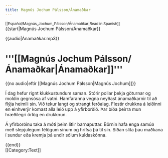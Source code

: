 ```yaml
---
title: Magnús Jochum Pálsson/Ánamaðkar
---
```


<noinclude><small>[[Español/Magnús_Jochum_Pálsson/Ánamaðkar|Read in Spanish]]</small><br/></noinclude>{{start|Magnús Jochum Pálsson/Ánamaðkar}}
<div class="book" data-translate="true" data-audio-file="Ánamaðkar.mp3">
{{audio|Ánamaðkar.mp3}}
<h1>'''[[Magnús Jochum Pálsson/Ánamaðkar|Ánamaðkar]]'''</h1>

<div class="subtitle">{{no audio|eftir [[Magnús Jochum Pálsson|Magnús Jochum]]}}</div>

Í dag hefur rignt klukkustundum saman. Stórir pollar þekja göturnar og moldin gegnsósa af vatni. Hamfaranna vegna neyðast ánamaðkarnir til að flýja heimili sín. Við tekur langt og strangt ferðalag. Flestir drukkna á leiðinni en einhverjir komast alla leið upp á yfirborðið. Þar bíða þeirra mun hræðilegri örlög en drukknun.

Á yfirborðinu taka á móti þeim litlir barnaputtar. Börnin hafa enga samúð með slepjulegum félögum sínum og hrifsa þá til sín. Síðan slíta þau maðkana í sundur eða kremja þá undir sólum kuldaskónna.

</div>
{{end}}<noinclude><br/></noinclude>
<noinclude>[[Category:Text]]</noinclude>